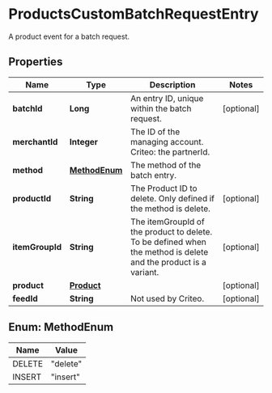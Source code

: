 

# ProductsCustomBatchRequestEntry

A product event for a batch request.

## Properties

| Name | Type | Description | Notes |
|------------ | ------------- | ------------- | -------------|
|**batchId** | **Long** | An entry ID, unique within the batch request. |  [optional] |
|**merchantId** | **Integer** | The ID of the managing account. Criteo: the partnerId. |  |
|**method** | [**MethodEnum**](#MethodEnum) | The method of the batch entry. |  |
|**productId** | **String** | The Product ID to delete. Only defined if the method is delete. |  [optional] |
|**itemGroupId** | **String** | The itemGroupId of the product to delete. To be defined when the method is delete and the product is a variant. |  [optional] |
|**product** | [**Product**](Product.md) |  |  [optional] |
|**feedId** | **String** | Not used by Criteo. |  [optional] |



## Enum: MethodEnum

| Name | Value |
|---- | -----|
| DELETE | &quot;delete&quot; |
| INSERT | &quot;insert&quot; |



